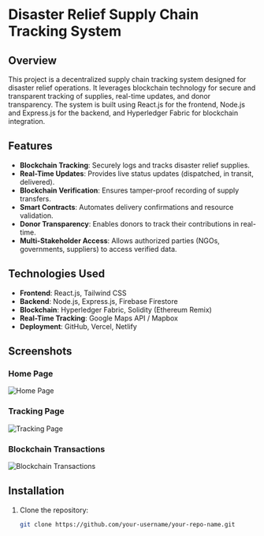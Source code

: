 # Disaster Relief Supply Chain Tracking System

## Overview
This project is a decentralized supply chain tracking system designed for disaster relief operations. It leverages blockchain technology for secure and transparent tracking of supplies, real-time updates, and donor transparency. The system is built using React.js for the frontend, Node.js and Express.js for the backend, and Hyperledger Fabric for blockchain integration.

## Features
- **Blockchain Tracking**: Securely logs and tracks disaster relief supplies.
- **Real-Time Updates**: Provides live status updates (dispatched, in transit, delivered).
- **Blockchain Verification**: Ensures tamper-proof recording of supply transfers.
- **Smart Contracts**: Automates delivery confirmations and resource validation.
- **Donor Transparency**: Enables donors to track their contributions in real-time.
- **Multi-Stakeholder Access**: Allows authorized parties (NGOs, governments, suppliers) to access verified data.

## Technologies Used
- **Frontend**: React.js, Tailwind CSS
- **Backend**: Node.js, Express.js, Firebase Firestore
- **Blockchain**: Hyperledger Fabric, Solidity (Ethereum Remix)
- **Real-Time Tracking**: Google Maps API / Mapbox
- **Deployment**: GitHub, Vercel, Netlify

## Screenshots
### Home Page
![Home Page](screenshots/home.png)

### Tracking Page
![Tracking Page](screenshots/tracking.png)

### Blockchain Transactions
![Blockchain Transactions](screenshots/blockchain.png)

## Installation
1. Clone the repository:
   ```bash
   git clone https://github.com/your-username/your-repo-name.git
